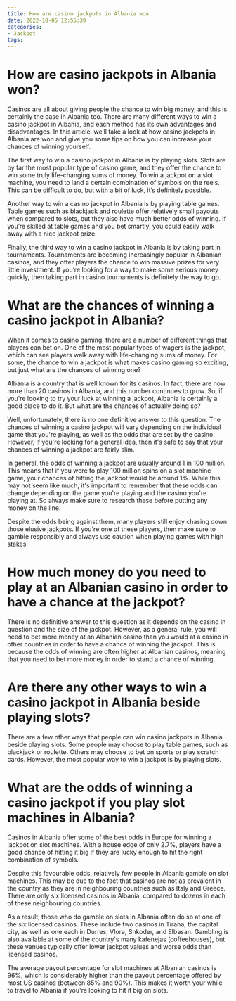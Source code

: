 ```yaml
---
title: How are casino jackpots in Albania won
date: 2022-10-05 12:55:39
categories:
- Jackpot
tags:
---
```



#  How are casino jackpots in Albania won?

Casinos are all about giving people the chance to win big money, and this is certainly the case in Albania too. There are many different ways to win a casino jackpot in Albania, and each method has its own advantages and disadvantages. In this article, we’ll take a look at how casino jackpots in Albania are won and give you some tips on how you can increase your chances of winning yourself.

The first way to win a casino jackpot in Albania is by playing slots. Slots are by far the most popular type of casino game, and they offer the chance to win some truly life-changing sums of money. To win a jackpot on a slot machine, you need to land a certain combination of symbols on the reels. This can be difficult to do, but with a bit of luck, it’s definitely possible.

Another way to win a casino jackpot in Albania is by playing table games. Table games such as blackjack and roulette offer relatively small payouts when compared to slots, but they also have much better odds of winning. If you’re skilled at table games and you bet smartly, you could easily walk away with a nice jackpot prize.

Finally, the third way to win a casino jackpot in Albania is by taking part in tournaments. Tournaments are becoming increasingly popular in Albanian casinos, and they offer players the chance to win massive prizes for very little investment. If you’re looking for a way to make some serious money quickly, then taking part in casino tournaments is definitely the way to go.

#  What are the chances of winning a casino jackpot in Albania?

When it comes to casino gaming, there are a number of different things that players can bet on. One of the most popular types of wagers is the jackpot, which can see players walk away with life-changing sums of money. For some, the chance to win a jackpot is what makes casino gaming so exciting, but just what are the chances of winning one?

Albania is a country that is well known for its casinos. In fact, there are now more than 20 casinos in Albania, and this number continues to grow. So, if you're looking to try your luck at winning a jackpot, Albania is certainly a good place to do it. But what are the chances of actually doing so?

Well, unfortunately, there is no one definitive answer to this question. The chances of winning a casino jackpot will vary depending on the individual game that you're playing, as well as the odds that are set by the casino. However, if you're looking for a general idea, then it's safe to say that your chances of winning a jackpot are fairly slim.

In general, the odds of winning a jackpot are usually around 1 in 100 million. This means that if you were to play 100 million spins on a slot machine game, your chances of hitting the jackpot would be around 1%. While this may not seem like much, it's important to remember that these odds can change depending on the game you're playing and the casino you're playing at. So always make sure to research these before putting any money on the line.

Despite the odds being against them, many players still enjoy chasing down those elusive jackpots. If you're one of these players, then make sure to gamble responsibly and always use caution when playing games with high stakes.

#  How much money do you need to play at an Albanian casino in order to have a chance at the jackpot?

There is no definitive answer to this question as it depends on the casino in question and the size of the jackpot. However, as a general rule, you will need to bet more money at an Albanian casino than you would at a casino in other countries in order to have a chance of winning the jackpot. This is because the odds of winning are often higher at Albanian casinos, meaning that you need to bet more money in order to stand a chance of winning.

#  Are there any other ways to win a casino jackpot in Albania beside playing slots?

There are a few other ways that people can win casino jackpots in Albania beside playing slots. Some people may choose to play table games, such as blackjack or roulette. Others may choose to bet on sports or play scratch cards. However, the most popular way to win a jackpot is by playing slots.

#  What are the odds of winning a casino jackpot if you play slot machines in Albania?

Casinos in Albania offer some of the best odds in Europe for winning a jackpot on slot machines. With a house edge of only 2.7%, players have a good chance of hitting it big if they are lucky enough to hit the right combination of symbols.

Despite this favourable odds, relatively few people in Albania gamble on slot machines. This may be due to the fact that casinos are not as prevalent in the country as they are in neighbouring countries such as Italy and Greece. There are only six licensed casinos in Albania, compared to dozens in each of these neighbouring countries.

As a result, those who do gamble on slots in Albania often do so at one of the six licensed casinos. These include two casinos in Tirana, the capital city, as well as one each in Durres, Vlora, Shkoder, and Elbasan. Gambling is also available at some of the country's many kafenejas (coffeehouses), but these venues typically offer lower jackpot values and worse odds than licensed casinos.

The average payout percentage for slot machines at Albanian casinos is 96%, which is considerably higher than the payout percentage offered by most US casinos (between 85% and 90%). This makes it worth your while to travel to Albania if you're looking to hit it big on slots.